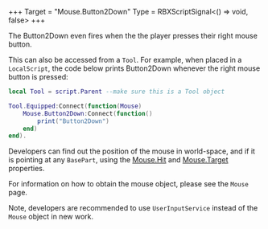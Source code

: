 +++
Target = "Mouse.Button2Down"
Type = RBXScriptSignal<() => void, false>
+++

The Button2Down even fires when the the player presses their right mouse button.This can also be accessed from a `Tool`. For example, when placed in a `LocalScript`, the code below prints Button2Down whenever the right mouse button is pressed:```lualocal Tool = script.Parent --make sure this is a Tool objectTool.Equipped:Connect(function(Mouse)	Mouse.Button2Down:Connect(function()		print("Button2Down")	end)end).```Developers can find out the position of the mouse in world-space, and if it is pointing at any `BasePart`, using the [Mouse.Hit](https://developer.roblox.com/api-reference/property/Mouse/Hit) and [Mouse.Target](https://developer.roblox.com/api-reference/property/Mouse/Target) properties.For information on how to obtain the mouse object, please see the `Mouse` page.Note, developers are recommended to use `UserInputService` instead of the `Mouse` object in new work.